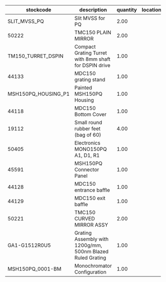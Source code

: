 |stockcode|description|quantity|location|
|---------|-----------|--------|--------|
|SLIT_MVSS_PQ|Slit MVSS for PQ|2.00||
|50222|TMC150 PLAIN MIRROR|2.00||
|TM150_TURRET_DSPIN|Compact Grating Turret with 8mm shaft for DSPIN drive|1.00||
|44133|MDC150 grating stand|1.00||
|MSH150PQ_HOUSING_P1|Painted MSH150PQ Housing|1.00||
|44118|MDC150 Bottom Cover|1.00||
|19112|Small round rubber feet (bag of 60)|4.00||
|50405|Electronics MONO150PQ A1, D1, R1|1.00||
|45591|MSH150PQ Connector Panel|1.00||
|44128|MDC150 entrance baffle|1.00||
|44129|MDC150 exit baffle|1.00||
|50221|TMC150 CURVED MIRROR ASSY|2.00||
|GA1-G1512R0U5|Grating Assembly with 1200g/mm, 500nm Blazed Ruled Grating|1.00||
|MSH150PQ_0001-BM|Monochromator Configuration|1.00||
